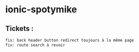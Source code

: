 # ionic-spotymike

## Tickets :
```diff
fix: back header button redirect toujours à la même page  
fix: route search à revoir
```